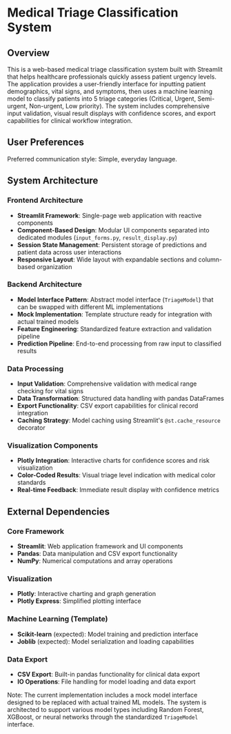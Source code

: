 # Medical Triage Classification System

## Overview

This is a web-based medical triage classification system built with Streamlit that helps healthcare professionals quickly assess patient urgency levels. The application provides a user-friendly interface for inputting patient demographics, vital signs, and symptoms, then uses a machine learning model to classify patients into 5 triage categories (Critical, Urgent, Semi-urgent, Non-urgent, Low priority). The system includes comprehensive input validation, visual result displays with confidence scores, and export capabilities for clinical workflow integration.

## User Preferences

Preferred communication style: Simple, everyday language.

## System Architecture

### Frontend Architecture
- **Streamlit Framework**: Single-page web application with reactive components
- **Component-Based Design**: Modular UI components separated into dedicated modules (`input_forms.py`, `result_display.py`)
- **Session State Management**: Persistent storage of predictions and patient data across user interactions
- **Responsive Layout**: Wide layout with expandable sections and column-based organization

### Backend Architecture
- **Model Interface Pattern**: Abstract model interface (`TriageModel`) that can be swapped with different ML implementations
- **Mock Implementation**: Template structure ready for integration with actual trained models
- **Feature Engineering**: Standardized feature extraction and validation pipeline
- **Prediction Pipeline**: End-to-end processing from raw input to classified results

### Data Processing
- **Input Validation**: Comprehensive validation with medical range checking for vital signs
- **Data Transformation**: Structured data handling with pandas DataFrames
- **Export Functionality**: CSV export capabilities for clinical record integration
- **Caching Strategy**: Model caching using Streamlit's `@st.cache_resource` decorator

### Visualization Components
- **Plotly Integration**: Interactive charts for confidence scores and risk visualization
- **Color-Coded Results**: Visual triage level indication with medical color standards
- **Real-time Feedback**: Immediate result display with confidence metrics

## External Dependencies

### Core Framework
- **Streamlit**: Web application framework and UI components
- **Pandas**: Data manipulation and CSV export functionality
- **NumPy**: Numerical computations and array operations

### Visualization
- **Plotly**: Interactive charting and graph generation
- **Plotly Express**: Simplified plotting interface

### Machine Learning (Template)
- **Scikit-learn** (expected): Model training and prediction interface
- **Joblib** (expected): Model serialization and loading capabilities

### Data Export
- **CSV Export**: Built-in pandas functionality for clinical data export
- **IO Operations**: File handling for model loading and data export

Note: The current implementation includes a mock model interface designed to be replaced with actual trained ML models. The system is architected to support various model types including Random Forest, XGBoost, or neural networks through the standardized `TriageModel` interface.